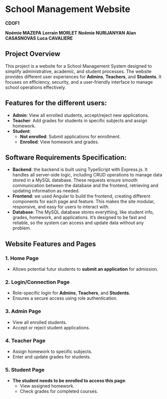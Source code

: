 # School Management Website

**CDOF1**

**Noémie MAZEPA** 
**Lorrain MORLET** 
**Noëmie NURIJANYAN** 
**Alan CASASNOVAS** 
**Luca CAVALIERE**


## Project Overview

This project is a website for a School Management System designed to simplify administrative, academic, and student processes. 
The website provides different user experiences for **Admins**, **Teachers**, and **Students**. It focuses on efficiency, security, and a user-friendly interface to manage school operations effectively.


## Features for the different users:
- **Admin**: View all enrolled students, accept/reject new applications.
- **Teacher**: Add grades for students in specific subjects and assign homework.
- **Student**:  
  - **Not enrolled**: Submit applications for enrollment.  
  - **Enrolled**: View homework and grades.


## Software Requirements Specification: 
- **Backend**: the backend is built using TypeScript with Express.js. It handles all server-side logic, including CRUD operations to manage data stored in a MySQL database. These requests ensure smooth communication between the database and the frontend, retrieving and updating information as needed.
- **Frontend**: we used Angular to build the frontend, creating different components for each page and feature. This makes the site modular, responsive, and easy for users to interact with.  
- **Database**: The MySQL database stores everything, like student info, grades, homework, and applications. It’s designed to be fast and reliable, so the system can access and update data without any problem.


## Website Features and Pages

### 1. **Home Page**
- Allows potential futur students to **submit an application** for admission.

### 2. **Login/Connection Page**
- Role-specific login for **Admins**, **Teachers**, and **Students**.
- Ensures a secure access using role authentication.

### 3. **Admin Page**
- View all enrolled students.
- Accept or reject student applications.

### 4. **Teacher Page**
- Assign homework to specific subjects.
- Enter and update grades for students.

### 5. **Student Page**
- **The student needs to be enrolled to access this page**:
  - View assigned homework.
  - Check grades for completed courses.
